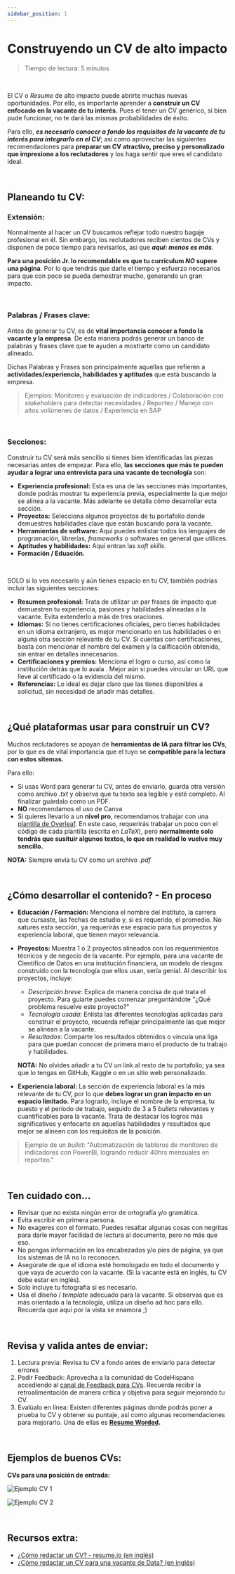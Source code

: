 ```yaml
---
sidebar_position: 1
---
```


# Construyendo un CV de alto impacto

> Tiempo de lectura: 5 minutos

&nbsp;

El CV o _Resume_ de alto impacto puede abrirte muchas nuevas oportunidades. Por ello, es importante aprender a **construir un CV enfocado en la vacante de tu interés.** Pues el tener un CV genérico, si bien pude funcionar, no te dará las mismas probabilidades de éxito.

Para ello, _**es necesario conocer a fondo los requisitos de la vacante de tu interés para integrarlo en el CV**_; así como aprovechar las siguientes recomendaciones para **preparar un CV atractivo, preciso y personalizado que impresione a los reclutadores** y los haga sentir que eres el candidato ideal.

&nbsp;

## Planeando tu CV:

### **Extensión:**

Normalmente al hacer un CV buscamos reflejar todo nuestro bagaje profesional en él. Sin embargo, los reclutadores reciben cientos de CVs y disponen de poco tiempo para revisarlos, así que _**aquí: menos es más**_.

**Para una posición Jr. lo recomendable es que tu currículum _NO_ supere una página**. Por lo que tendrás que darle el tiempo y esfuerzo necesarios para que con poco se pueda demostrar mucho, generando un gran impacto.

&nbsp;

### **Palabras / Frases clave:**

Antes de generar tu CV, es de **vital importancia conocer a fondo la vacante y la empresa**. De esta manera podrás generar un banco de palabras y frases clave que te ayuden a mostrarte como un candidato alineado.

Dichas Palabras y Frases son principalmente aquellas que refieren a **actividades/experiencia, habilidades y aptitudes** que está buscando la empresa.

> Ejemplos: Monitoreo y evaluación de indicadores / Colaboración con _stakeholders_ para detectar necesidades / Reporteo / Manejo con altos volúmenes de datos / Experiencia en SAP

&nbsp;

### **Secciones:**

Construir tu CV será más sencillo si tienes bien identificadas las piezas necesarias antes de empezar. Para ello, **las secciones que más te pueden ayudar a lograr una entrevista para una vacante de tecnología** son:

- **Experiencia profesional:** Esta es una de las secciones más importantes, donde podrás mostrar tu experiencia previa, especialmente la que mejor se alinea a la vacante. Más adelante se detalla cómo desarrollar esta sección.
- **Proyectos:** Selecciona algunos proyectos de tu portafolio donde demuestres habilidades clave que están buscando para la vacante.
- **Herramientas de software:** Aquí puedes enlistar todos los lenguajes de programación, librerías, _frameworks_ o softwares en general que utilices.
- **Aptitudes y habilidades:** Aquí entran las _soft skills_.
- **Formación / Eduación.**

&nbsp;

SOLO si lo ves necesario y aún tienes espacio en tu CV, también podrías incluir las siguientes secciones:

- **Resumen profesional:** Trata de utilizar un par frases de impacto que demuestren tu experiencia, pasiones y habilidades alineadas a la vacante. Evita extenderlo a más de tres oraciones.
- **Idiomas:** Si no tienes certificaciones oficiales, pero tienes habilidades en un idioma extranjero, es mejor mencionarlo en tus habilidades o en alguna otra sección relevante de tu CV. Si cuentas con certificaciones, basta con mencionar el nombre del examen y la calificación obtenida, sin entrar en detalles innecesarios.
- **Certificaciones y premios:** Menciona el logro o curso, así como la institución detrás que lo avala . Mejor aún si puedes vincular un URL que lleve al certificado o la evidencia del mismo.
- **Referencias:** Lo ideal es dejar claro que las tienes disponibles a solicitud, sin necesidad de añadir más detalles.

&nbsp;

## ¿Qué plataformas usar para construir un CV?

Muchos reclutadores se apoyan de **herramientas de IA para filtrar los CVs**, por lo que es de vital importancia que el tuyo se **compatible para la lectura con estos sitemas.**

Para ello:

- Si usas Word para generar tu CV, antes de enviarlo, guarda otra versión como archivo _.txt_ y observa que tu texto sea legible y esté completo. Al finalizar guárdalo como un PDF.
- **NO** recomendamos el uso de Canva
- Si quieres llevarlo a un **nivel pro**, recomendamos trabajar con una [plantilla de Overleaf](https://www.overleaf.com/gallery/tagged/cv). En este caso, requerirás trabajar un poco con el código de cada plantilla (escrita en _LaTeX_), pero **normalmente solo tendrás que susituir algunos textos, lo que en realidad lo vuelve muy sencillo.**

**NOTA:** Siempre envía tu CV como un archivo _.pdf_

&nbsp;

## ¿Cómo desarrollar el contenido? - En proceso

- **Educación / Formación:** Menciona el nombre del instituto, la carrera que cursaste, las fechas de estudio y, si es requerido, el promedio. No satures esta sección, ya requerirás ese espacio para tus proyectos y experiencia laboral, que tienen mayor relevancia.

- **Proyectos:** Muestra 1 o 2 proyectos alineados con los requerimientos técnicos y de negocio de la vacante. Por ejemplo, para una vacante de Científico de Datos en una institución financiera, un modelo de riesgos construido con la tecnología que ellos usan, sería genial. Al describir los proyectos, incluye:

  - _Descripción breve_: Explica de manera concisa de qué trata el proyecto. Para guiarte puedes comenzar preguntándote "¿Qué problema resuelve este proyecto?"
  - _Tecnología usada_: Enlista las diferentes tecnologías aplicadas para construir el proyecto, recuerda reflejar principalmente las que mejor se alinean a la vacante.
  - _Resultados_: Comparte los resultados obtenidos o vincula una liga para que puedan conocer de primera mano el producto de tu trabajo y habilidades.

  **NOTA:** No olvides añadir a tu CV un link al resto de tu portafolio; ya sea que lo tengas en GitHub, Kaggle o en un sitio web personalizado.

- **Experiencia laboral:** La sección de experiencia laboral es la más relevante de tu CV, por lo que **debes lograr un gran impacto en un espacio limitado.** Para lograrlo, incluye el nombre de la empresa, tu puesto y el período de trabajo, seguido de 3 a 5 _bullets_ relevantes y cuantificables para la vacante. Trata de destacar los logros más significativos y enfocarte en aquellas habilidades y resultados que mejor se alineen con los requisitos de la posición.

> Ejemplo de un _bullet_: "Automatización de tableros de monitoreo de indicadores con PowerBI, logrando reducir 40hrs mensuales en reporteo."

&nbsp;

## Ten cuidado con...

- Revisar que no exista ningún error de ortografía y/o gramática.
- Evita escribir en primera persona.
- No exageres con el formato. Puedes resaltar algunas cosas con negritas para darle mayor facilidad de lectura al documento, pero no más que eso.
- No pongas información en los encabezados y/o pies de página, ya que los sistemas de IA no lo reconocen.
- Asegúrate de que el idioma esté homologado en todo el documento y que vaya de acuerdo con la vacante. (Si la vacante está en inglés, tu CV debe estar en inglés).
- Solo incluye tu fotografía si es necesario.
- Usa el diseño / _template_ adecuado para la vacante. Si observas que es más orientado a la tecnología, utiliza un diseño ad hoc para ello. Recuerda que aquí por la vista se enamora ;)

&nbsp;

## Revisa y valida antes de enviar:

1. Lectura previa: Revisa tu CV a fondo antes de enviarlo para detectar errores
2. Pedir Feedback: Aprovecha a la comunidad de CodeHispano accediendo al [canal de Feedback para CVs](https://www.discord.com). Recuerda recibir la retroalimentación de manera crítica y objetiva para seguir mejorando tu CV.
3. Evalúalo en línea: Existen diferentes páginas donde podrás poner a prueba tu CV y obtener su puntaje, así como algunas recomendaciones para mejorarlo. Una de ellas es **[Resume Worded](https://resumeworded.com).**

&nbsp;

## Ejemplos de buenos CVs:

**CVs para una posición de entrada:**

![Ejemplo CV 1](/img/Ejemplo_Cv_1.jpg "Ejemplo CV 1")
&nbsp;

![Ejemplo CV 2](/img/Ejemplo_Cv_2.jpg "Ejemplo CV 2")

&nbsp;

## Recursos extra:

- [¿Cómo redactar un CV? - resume.io (en inglés)](https://resume.io/how-to-write-a-resume)
- [¿Cómo redactar un CV para una vacante de Data? (en inglés)](https://www.dataquest.io/blog/how-data-science-resume-cv/)
